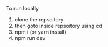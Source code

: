 To run locally

1. clone the repsoitory
2. then goto inside repsoitory using cd
3. npm i (or yarn install)
4. npm run dev
